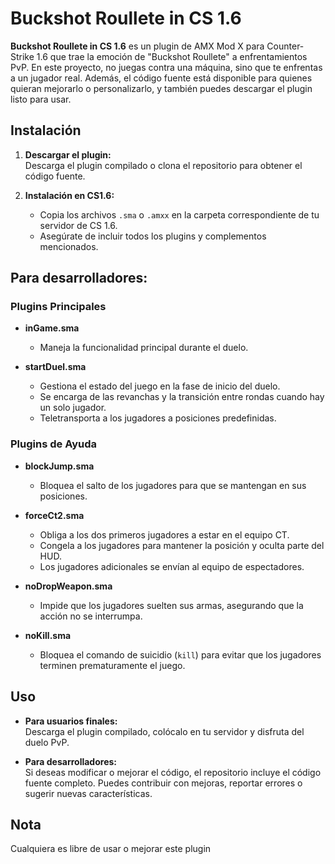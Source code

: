 # Buckshot Roullete in CS 1.6

**Buckshot Roullete in CS 1.6** es un plugin de AMX Mod X para Counter-Strike 1.6 que trae la emoción de "Buckshot Roullete" a enfrentamientos PvP. En este proyecto, no juegas contra una máquina, sino que te enfrentas a un jugador real. Además, el código fuente está disponible para quienes quieran mejorarlo o personalizarlo, y también puedes descargar el plugin listo para usar.

## Instalación

1. **Descargar el plugin:**  
   Descarga el plugin compilado o clona el repositorio para obtener el código fuente.

2. **Instalación en CS1.6:**  
   - Copia los archivos `.sma` o `.amxx` en la carpeta correspondiente de tu servidor de CS 1.6.
   - Asegúrate de incluir todos los plugins y complementos mencionados.

## Para desarrolladores:

### Plugins Principales

- **inGame.sma**  
  - Maneja la funcionalidad principal durante el duelo.

- **startDuel.sma**  
  - Gestiona el estado del juego en la fase de inicio del duelo.
  - Se encarga de las revanchas y la transición entre rondas cuando hay un solo jugador.
  - Teletransporta a los jugadores a posiciones predefinidas.

### Plugins de Ayuda

- **blockJump.sma**  
  - Bloquea el salto de los jugadores para que se mantengan en sus posiciones.

- **forceCt2.sma**  
  - Obliga a los dos primeros jugadores a estar en el equipo CT.
  - Congela a los jugadores para mantener la posición y oculta parte del HUD.
  - Los jugadores adicionales se envían al equipo de espectadores.

- **noDropWeapon.sma**  
  - Impide que los jugadores suelten sus armas, asegurando que la acción no se interrumpa.

- **noKill.sma**  
  - Bloquea el comando de suicidio (`kill`) para evitar que los jugadores terminen prematuramente el juego.


## Uso

- **Para usuarios finales:**  
  Descarga el plugin compilado, colócalo en tu servidor y disfruta del duelo PvP.

- **Para desarrolladores:**  
  Si deseas modificar o mejorar el código, el repositorio incluye el código fuente completo. Puedes contribuir con mejoras, reportar errores o sugerir nuevas características.

## Nota 

Cualquiera es libre de usar o mejorar este plugin




